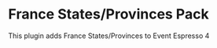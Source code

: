 France States/Provinces Pack
=============================

This plugin adds France States/Provinces to Event Espresso 4
